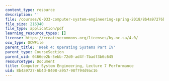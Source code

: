 ```yaml
---
content_type: resource
description: ''
file: /courses/6-033-computer-system-engineering-spring-2018/8b4a97276b4d8408a95798f794d9ac16_MIT6_033S18lec7.pdf
file_size: 216340
file_type: application/pdf
learning_resource_types: []
license: https://creativecommons.org/licenses/by-nc-sa/4.0/
ocw_type: OCWFile
parent_title: 'Week 4: Operating Systems Part IV'
parent_type: CourseSection
parent_uid: 0466ee2b-5ebb-72d0-ad4f-7badf3b6c645
resourcetype: Document
title: Computer System Engineering, Lecture 7 Performance
uid: 8b4a9727-6b4d-8408-a957-98f794d9ac16
---
```

